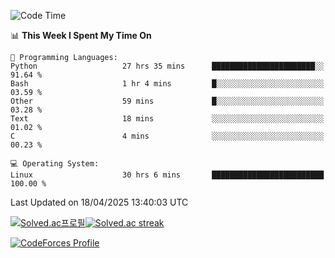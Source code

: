 
<!--START_SECTION:waka-->
![Code Time](http://img.shields.io/badge/Code%20Time-3%2C856%20hrs%2030%20mins-blue)

📊 **This Week I Spent My Time On** 

```text
💬 Programming Languages: 
Python                   27 hrs 35 mins      ███████████████████████░░   91.64 % 
Bash                     1 hr 4 mins         █░░░░░░░░░░░░░░░░░░░░░░░░   03.59 % 
Other                    59 mins             █░░░░░░░░░░░░░░░░░░░░░░░░   03.28 % 
Text                     18 mins             ░░░░░░░░░░░░░░░░░░░░░░░░░   01.02 % 
C                        4 mins              ░░░░░░░░░░░░░░░░░░░░░░░░░   00.23 % 

💻 Operating System: 
Linux                    30 hrs 6 mins       █████████████████████████   100.00 % 
```


 Last Updated on 18/04/2025 13:40:03 UTC
<!--END_SECTION:waka-->


[![Solved.ac프로필](http://mazassumnida.wtf/api/generate_badge?boj=hckim96)](https://solved.ac/hckim96)[![Solved.ac streak](http://mazandi.herokuapp.com/api?handle=hckim96&theme=dark)](https://solved.ac/hckim96)


[![CodeForces Profile](https://cf.leed.at?id=hckim96)](https://codeforces.com/profile/hckim96)

